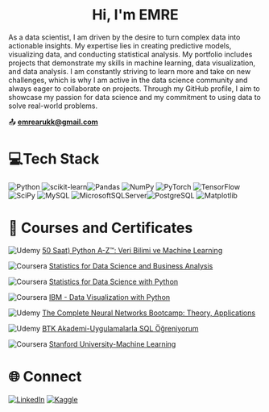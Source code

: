 
<h1 align="center">Hi, I'm EMRE</h1>

As a data scientist, I am driven by the desire to turn complex data into actionable insights. My expertise lies in creating predictive models, visualizing data, and conducting statistical analysis. My portfolio includes projects that demonstrate my skills in machine learning, data visualization, and data analysis. I am constantly striving to learn more and take on new challenges, which is why I am active in the data science community and always eager to collaborate on projects. Through my GitHub profile, I aim to showcase my passion for data science and my commitment to using data to solve real-world problems.

:outbox_tray:	 **emrearukk@gmail.com**


# 💻Tech Stack
![Python](https://img.shields.io/badge/python-3670A0?style=plastic&logo=python&logoColor=ffdd54) ![scikit-learn](https://img.shields.io/badge/scikit--learn-%23F7931E.svg?style=plastic&logo=scikit-learn&logoColor=white)![Pandas](https://img.shields.io/badge/pandas-%23150458.svg?style=plastic&logo=pandas&logoColor=white) ![NumPy](https://img.shields.io/badge/numpy-%23013243.svg?style=plastic&logo=numpy&logoColor=white) ![PyTorch](https://img.shields.io/badge/PyTorch-%23EE4C2C.svg?style=plastic&logo=PyTorch&logoColor=white) ![TensorFlow](https://img.shields.io/badge/TensorFlow-%23FF6F00.svg?style=plastic&logo=TensorFlow&logoColor=white) ![SciPy](https://img.shields.io/badge/SciPy-%230C55A5.svg?style=for-the-plastic&logo=scipy&logoColor=%white) ![MySQL](https://img.shields.io/badge/MySQL-005C84?style=for-the-plastic&logo=mysql&logoColor=white) ![MicrosoftSQLServer](https://img.shields.io/badge/Microsoft%20SQL%20Sever-CC2927?style=plastic&logo=microsoft%20sql%20server&logoColor=white)![PostgreSQL](https://img.shields.io/badge/PostgreSQL-316192?style=for-the-plastic&logo=postgresql&logoColor=white) ![Matplotlib](https://img.shields.io/badge/Matplotlib-%23ffffff.svg?style=for-the-plastic&logo=Matplotlib&logoColor=black)


# :file_folder: Courses and Certificates


![Udemy](https://img.shields.io/badge/Udemy-EC5252?style=for-the-plastic&logo=Udemy&logoColor=white)  [50 Saat) Python A-Z™: Veri Bilimi ve Machine Learning](http://ude.my/UC-cf1b5ecd-8fd4-45d3-b379-ee9e5e2b684e/)


![Coursera](https://img.shields.io/badge/Coursera-0056D2?style=for-the-plastic&logo=Coursera&logoColor=white) [Statistics for Data Science and Business Analysis](https://www.coursera.org/account/accomplishments/certificate/7AB9DUGYVW9V)


![Coursera](https://img.shields.io/badge/Coursera-0056D2?style=for-the-plastic&logo=Coursera&logoColor=white) [Statistics for Data Science with Python](https://www.coursera.org/account/accomplishments/certificate/7AB9DUGYVW9V)


![Coursera](https://img.shields.io/badge/Coursera-0056D2?style=for-the-plastic&logo=Coursera&logoColor=white) [IBM - Data Visualization with Python](https://www.credly.com/go/KBCFLC34)


![Udemy](https://img.shields.io/badge/Udemy-EC5252?style=for-the-plastic&logo=Udemy&logoColor=white) [The Complete Neural Networks Bootcamp: Theory, Applications](https://www.udemy.com/certificate/UC-31483e44-d684-400f-beb5-0473135d165e/)

![Udemy](https://img.shields.io/badge/Udemy-EC5252?style=for-the-plastic&logo=Udemy&logoColor=white)  [BTK Akademi-Uygulamalarla SQL Öğreniyorum](https://www.btkakademi.gov.tr/portal/certificate/view?hashId=8jmh8Y0Ml)

![Coursera](https://img.shields.io/badge/Coursera-0056D2?style=for-the-plastic&logo=Coursera&logoColor=white) [Stanford University-Machine Learning](https://www.coursera.org/account/accomplishments/certificate/JVZWP5DYM2DV)


# :globe_with_meridians: Connect 


[![LinkedIn](https://img.shields.io/badge/LinkedIn-%230077B5.svg?logo=linkedin&logoColor=white)](https://www.linkedin.com/in/emre-aruk-90108a130/)   [![Kaggle](https://img.shields.io/badge/Kaggle-20BEFF?style=for-the-plastic&logo=Kaggle&logoColor=white)](https://www.kaggle.com/emrearuk)
